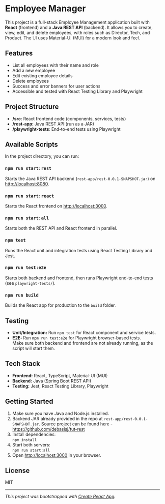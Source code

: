 # Employee Manager

This project is a full-stack Employee Management application built with **React** (frontend) and a **Java REST API** (backend). It allows you to create, view, edit, and delete employees, with roles such as Director, Tech, and Product. The UI uses Material-UI (MUI) for a modern look and feel.

## Features

- List all employees with their name and role
- Add a new employee
- Edit existing employee details
- Delete employees
- Success and error banners for user actions
- Accessible and tested with React Testing Library and Playwright

## Project Structure

- **/src**: React frontend code (components, services, tests)
- **/rest-app**: Java REST API (run as a JAR)
- **/playwright-tests**: End-to-end tests using Playwright

## Available Scripts

In the project directory, you can run:

### `npm run start:rest`

Starts the Java REST API backend (`rest-app/rest-0.0.1-SNAPSHOT.jar`) on [http://localhost:8080](http://localhost:8080).

### `npm run start:react`

Starts the React frontend on [http://localhost:3000](http://localhost:3000).

### `npm run start:all`

Starts both the REST API and React frontend in parallel.

### `npm test`

Runs the React unit and integration tests using React Testing Library and Jest.

### `npm run test:e2e`

Starts both backend and frontend, then runs Playwright end-to-end tests (see `playwright-tests/`).

### `npm run build`

Builds the React app for production to the `build` folder.

## Testing

- **Unit/Integration:** Run `npm test` for React component and service tests.
- **E2E:** Run `npm run test:e2e` for Playwright browser-based tests.  
  Make sure both backend and frontend are not already running, as the script will start them.

## Tech Stack

- **Frontend:** React, TypeScript, Material-UI (MUI)
- **Backend:** Java (Spring Boot REST API)
- **Testing:** Jest, React Testing Library, Playwright

## Getting Started

1. Make sure you have Java and Node.js installed.
2. Backend JAR already provided in the repo at  `rest-app/rest-0.0.1-SNAPSHOT.jar`. Source project can be found here - https://github.com/debasisj/tut-rest
3. Install dependencies:  
   `npm install`
4. Start both servers:  
   `npm run start:all`
5. Open [http://localhost:3000](http://localhost:3000) in your browser.

## License

MIT

---

*This project was bootstrapped with [Create React App](https://github.com/facebook/create-react-app).*